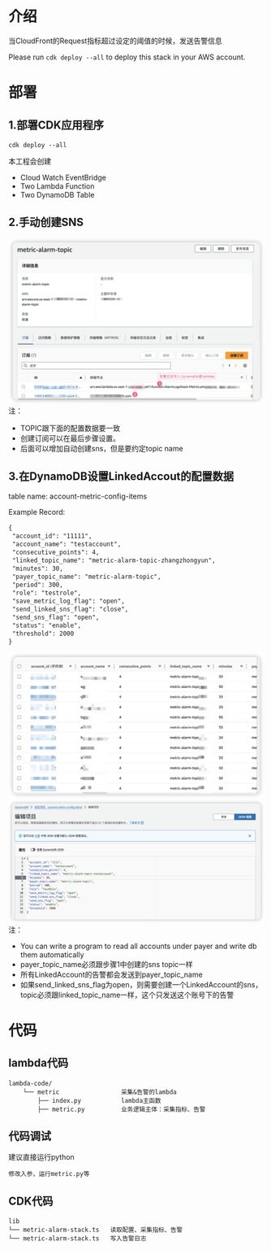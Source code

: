 # 介绍
当CloudFront的Request指标超过设定的阈值的时候，发送告警信息

Please run `cdk deploy --all` to deploy this stack in your AWS account.
# 部署
## 1.部署CDK应用程序
```
cdk deploy --all
```
本工程会创建
* Cloud Watch EventBridge
* Two Lambda Function
* Two DynamoDB Table

## 2.手动创建SNS
![SNS Infomation](docs/images/sns_detail.png)
注：
- TOPIC跟下面的配置数据要一致
- 创建订阅可以在最后步骤设置。
- 后面可以增加自动创建sns，但是要约定topic name
  
## 3.在DynamoDB设置LinkedAccout的配置数据

table name: account-metric-config-items


Example Record: 
```
{
 "account_id": "11111",
 "account_name": "testaccount",
 "consecutive_points": 4,
 "linked_topic_name": "metric-alarm-topic-zhangzhongyun",
 "minutes": 30,
 "payer_topic_name": "metric-alarm-topic",
 "period": 300,
 "role": "testrole",
 "save_metric_log_flag": "open",
 "send_linked_sns_flag": "close",
 "send_sns_flag": "open",
 "status": "enable",
 "threshold": 2000
}
```
![config list](docs/images/config_list.png)
![config detail](docs/images/config_detail.png)
注：
- You can write a program to read all accounts under payer and write db them automatically
- payer_topic_name必须跟步骤1中创建的sns topic一样
- 所有LinkedAccount的告警都会发送到payer_topic_name
- 如果send_linked_sns_flag为open，则需要创建一个LinkedAccount的sns，topic必须跟linked_topic_name一样，这个只发送这个账号下的告警
# 代码
## lambda代码
```
lambda-code/
    └── metric                 采集&告警的lambda
        ├── index.py           lambda主函数
        ├── metric.py          业务逻辑主体：采集指标、告警
```
## 代码调试
建议直接运行python
```
修改入参，运行metric.py等
```
## CDK代码
```
lib
└── metric-alarm-stack.ts   读取配置、采集指标、告警
└── metric-alarm-stack.ts   写入告警日志
```